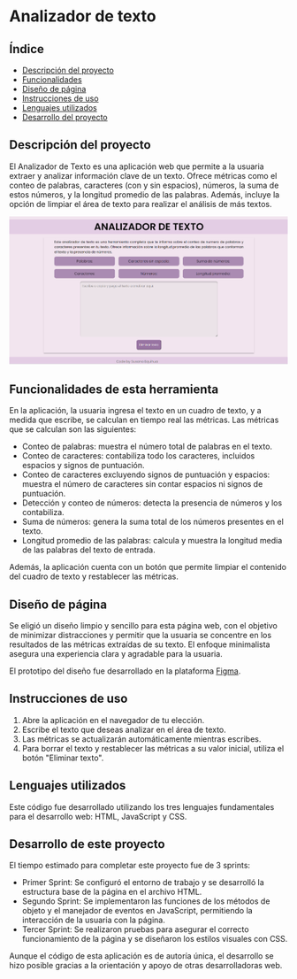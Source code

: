 # Analizador de texto

## Índice

* [Descripción del proyecto](#descripción-del-proyecto)
* [Funcionalidades](#funcionalidades)
* [Diseño de página](#diseño-de-página)
* [Instrucciones de uso](#instrucciones-de-uso)
* [Lenguajes utilizados](#lenguajes-utilizados)
* [Desarrollo del proyecto](#desarrollo-del-proyecto)

## Descripción del proyecto
El Analizador de Texto es una aplicación web que permite a la usuaria extraer y analizar información clave de un texto. Ofrece métricas como el conteo de palabras, caracteres (con y sin espacios), números, la suma de estos números, y la longitud promedio de las palabras. Además, incluye la opción de limpiar el área de texto para realizar el análisis de más textos.

![Vista general de la aplicación](https://raw.githubusercontent.com/su-equihua/DEV015-text-analyzer/refs/heads/main/Images/vista-app.png)

## Funcionalidades de esta herramienta
 
En la aplicación, la usuaria ingresa el texto en un cuadro de texto, y a medida que escribe, se calculan en tiempo real las métricas.
Las métricas que se calculan son las siguientes:

- Conteo de palabras: muestra el número total de palabras en el texto.
- Conteo de caracteres: contabiliza todo los caracteres, incluidos espacios y signos de puntuación.
- Conteo de caracteres excluyendo signos de puntuación y espacios: muestra el número de caracteres sin contar espacios ni signos de puntuación.
- Detección y conteo de números: detecta la presencia de números y los contabiliza.
- Suma de números: genera la suma total de los números presentes en el texto.
- Longitud promedio de las palabras: calcula y muestra la longitud media de las palabras del texto de entrada.

 Además, la aplicación cuenta con un botón que permite limpiar el contenido del cuadro de texto y restablecer las métricas.

## Diseño de página

Se eligió un diseño limpio y sencillo para esta página web, con el objetivo de minimizar distracciones y permitir que la usuaria se concentre en los resultados de las métricas extraídas de su texto. El enfoque minimalista asegura una experiencia clara y agradable para la usuaria.

El prototipo del diseño fue desarrollado en la plataforma [Figma](https://www.figma.com/design/gPZw8WugkFAppaxjQ5n8LY/Analizador-de-texto?node-id=0-1&m=dev&t=pZ5WAYglNpOcUv5l-1).

## Instrucciones de uso

1) Abre la aplicación en el navegador de tu elección.
2) Escribe el texto que deseas analizar en el área de texto.
3) Las métricas se actualizarán automáticamente mientras escribes.
4) Para borrar el texto y restablecer las métricas a su valor inicial, utiliza el botón "Eliminar texto".

## Lenguajes utilizados

Este código fue desarrollado utilizando los tres lenguajes fundamentales para el desarrollo web: HTML, JavaScript y CSS.

## Desarrollo de este proyecto

El tiempo estimado para completar este proyecto fue de 3 sprints:

* Primer Sprint: Se configuró el entorno de trabajo y se desarrolló la estructura base de la página en el archivo HTML.
* Segundo Sprint: Se implementaron las funciones de los métodos de objeto y el manejador de eventos en JavaScript, permitiendo la interacción de la usuaria con la página.
* Tercer Sprint: Se realizaron pruebas para asegurar el correcto funcionamiento de la página y se diseñaron los estilos visuales con CSS.

Aunque el código de esta aplicación es de autoría única, el desarrollo se hizo posible gracias a la orientación y apoyo de otras desarrolladoras web.
